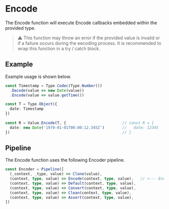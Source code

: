 # Encode

The Encode function will execute Encode callbacks embedded within the provided type.

> ⚠️ This function may throw an error if the provided value is invalid or if a failure occurs during the eecoding process. It is recommended to wrap this function in a try / catch block.

## Example

Example usage is shown below.

```typescript
const Timestamp = Type.Codec(Type.Number())
  .Decode(value => new Date(value)) 
  .Encode(value => value.getTime())                

const T = Type.Object({
  date: Timestamp
})
 
const R = Value.Encode(T, {                         // const R = {
  date: new Date('1970-01-01T00:00:12.345Z')        //   date: 12345
})                                                  // }
```

## Pipeline

The Encode function uses the following Encoder pipeline.

```typescript
const Encoder = Pipeline([
  (_context, _type, value) => Clone(value),
  (context, type, value) => Encode(context, type, value),   // <--- Encode First
  (context, type, value) => Default(context, type, value),
  (context, type, value) => Convert(context, type, value),
  (context, type, value) => Clean(context, type, value),
  (context, type, value) => Assert(context, type, value),
])
```
